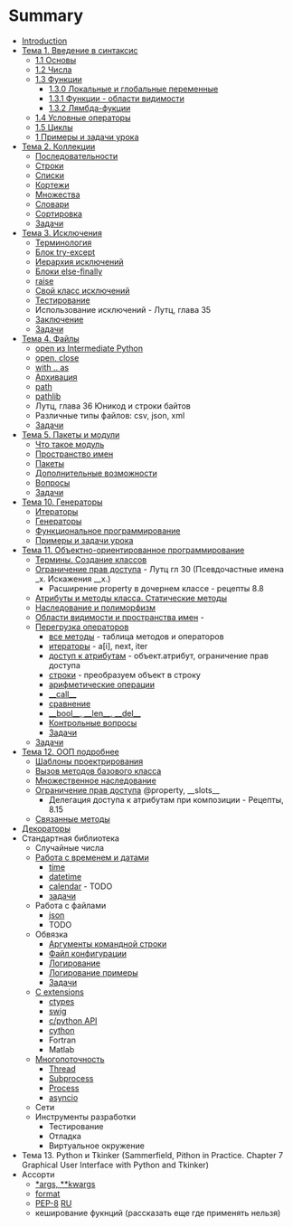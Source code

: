 # Summary

* [Introduction](README.md)
* [Тема 1. Введение в синтаксис](chapter1.md)
  * [1.1 Основы](chapter1/11-osnovi.md)
  * [1.2 Числа](chapter1/12-chisla.md)
  * [1.3 Функции](chapter1/13-funktsii.md)
    * [1.3.0 Локальные и глобальные переменные](chapter1/13-0-func-local-global.md)
    * [1.3.1 Функции - области видимости](chapter1/13-1-func-namespace.md)
    * [1.3.2 Лямбда-фукции](chapter1/13-2-func-lambda.md)
  * [1.4 Условные операторы](chapter1/14-uslovnie-operatori.md)
  * [1.5 Циклы](chapter1/15-tsikli.md)
  * [1 Примеры и задачи урока](chapter1/1-voprosi-i-zadachi-uroka.md)
* [Тема 2. Коллекции](chapter_seq/README.md)
  * [Последовательности](chapter_seq/1_seq.md)
  * [Строки](chapter_seq/2_str.md)
  * [Списки](chapter_seq/3_list.md)
  * [Кортежи](chapter_seq/4_tuple.md)
  * [Множества](chapter_seq/5_set.md)
  * [Словари](chapter_seq/6_dict.md)
  * [Сортировка](chapter_seq/7_sort.md)
  * [Задачи](chapter_seq/seq_tasks.md)
* [Тема 3. Исключения](chapter_exception/0_introduction.md)
  * [Терминология](chapter_exception/1_exception.md)
  * [Блок try-except](chapter_exception/2_try.md)
  * [Иерархия исключений](chapter_exception/3_tree.md)
  * [Блоки else-finally](chapter_exception/4_finally.md)
  * [raise](chapter_exception/5_raise.md)
  * [Свой класс исключений](chapter_exception/6_class.md)
  * [Тестирование](chapter_exception/7_assert.md)
  * Использование исключений - Лутц, глава 35 
  * [Заключение](chapter_exception/7_summary.md)
  * [Задачи](chapter_exception/8_tasks.md)
* [Тема 4. Файлы](chapter_file/0_introduction.md)
  * [open из Intermediate Python](chapter_file/1_ip_open.md)
  * [open, close](chapter_file/1_open.md)
  * [with .. as](chapter_file/2_ioexamples.md)
  * [Архивация](chapter_file/3_tgz.md)
  * [path](chapter_file/4_path.md)
  * [pathlib](chapter_file/5_pathlib.md)
  * Лутц, глава 36 Юникод и строки байтов
  * Различные типы файлов: csv, json, xml
  * [Задачи](tasks_file.md)
* [Тема 5. Пакеты и модули](chapter_mod/README.md)
  * [Что такое модуль](chapter_mod/1_import.md)
  * [Пространство имен](chapter_mod/2_module.md)
  * [Пакеты](chapter_mod/3_package.md)
  * [Дополнительные возможности](chapter_mod/4_advanced.md)
  * [Вопросы](chapter_mod/all_quiz.md)
  * [Задачи](chapter_mod/tasks.md)
* [Тема 10. Генераторы](chapter_generators/README.md)
  * [Итераторы](chapter_generators/1-iterators.md)
  * [Генераторы](chapter_generators/2-function-generators.md)
  * [Функциональное программирование](chapter_generators/3-map.md)
  * [Примеры и задачи урока](chapter_generators/tasks_generators.md)
* [Тема 11. Объектно-ориентированное программирование](chapter_oop/README.md)
  * [Термины. Создание классов](chapter_oop/oop_terms.md)
  * [Ограничение прав доступа](chapter_oop/oop_encapsulation.md) - Лутц гл 30 (Псевдочастные имена \_x. Искажения \_\_x.)
     * Расширение property в дочернем классе - рецепты 8.8
  * [Атрибуты и методы класса. Статические методы](chapter_oop/oop_static.md)
  * [Наследование и полиморфизм](chapter_oop/oop_inheritance.md)
  * [Области видимости и пространства имен](chapter_oop/oop_names.md) - 
  * [Перегрузка операторов](chapter_oop/oop_override.md)
    * [все методы](chapter_oop/oop_override1.md) - таблица методов и операторов
    * [итераторы](chapter_oop/oop_override2.md) - a\[i\], next, iter
    * [доступ к атрибутам](chapter_oop/oop_override3.md) - объект.атрибут, ограничение прав доступа
    * [строки](chapter_oop/oop_override4.md) - преобразуем объект в строку
    * [арифметические операции](chapter_oop/oop_override5.md)
    * [\_\_call\_\_](chapter_oop/oop_override6.md)
    * [сравнение](chapter_oop/oop_override7.md)
    * [\_\_bool\_\_, \_\_len\_\_, \_\_del\_\_](chapter_oop/oop_override8.md)
    * [Контрольные вопросы](chapter_oop/oop_override_quiz.md)
    * [Задачи](chapter_oop/oop_override_tasks.md)
  * [Задачи](chapter_oop/oop_tasks.md)
* [Тема 12. ООП подробнее](chapter_oop_advanced/README.md)
  * [Шаблоны проектрирования](chapter_oop_advanced/oop_patterns.md)
  * [Вызов методов базового класса](chapter_oop_advanced/oop_super.md)
  * [Множественное наследование](chapter_oop_advanced/oop_multiple_inheritance.md)
  * [Ограничение прав доступа](chapter_oop_advanced/oop_encapsulation.md) @property, \_\_slots\_\_
    * Делегация доступа к атрибутам при композиции - Рецепты, 8.15
  * [Связанные методы](chapter_oop_advanced/oop_bounded_method.md)
* [Декораторы](chapter_oop_advanced/decorators.md)
* Стандартная библиотека
  * Случайные числа
  * [Работа с временем и датами](chapter_stdlib/time.md)
    * [time](chapter_stdlib/time_time.md)
    * [datetime](chapter_stdlib/time_datetime.md)
    * [calendar]() - TODO
    * [задачи](chapter_stdlib/time_tasks.md)
  * Работа с файлами
    * [json](chapter_stdlib/json.md)
    * TODO
  * Обвязка 
    * [Аргументы командной строки](chapter_stdlib/argparse.md)
    * [Файл конфигурации](chapter_stdlib/cfg.md)
    * [Логирование](chapter_stdlib/logger.md)
    * [Логирование примеры](chapter_stdlib/logger_cookbook.md)
    * [Задачи](chapter_stdlib/logger_tasks.md)
  * [C extensions](chapter_stdlib/c.md)
    * [ctypes](chapter_stdlib/c_ctypes.md)
    * [swig](chapter_stdlib/c_swig.md)
    * [c/python API](chapter_stdlib/c_python_api.md)
    * [cython](chapter_stdlib/c_cython.md)
    * Fortran
    * Matlab
  * [Многопоточность](chapter_stdlib/ipc.md)
    * [Thread](chapter_stdlib/ipc_thread.md)
    * [Subprocess](chapter_stdlib/ipc_subprocess.md)
    * [Process](chapter_stdlib/ipc_multiprocessing.md)
    * [asyncio](chapter_stdlib/ipc_async.md)
  * Сети
  * Инструменты разработки
    * Тестирование
    * Отладка
    * Виртуальное окружение
* Тема 13. Python  и Tkinker (Sammerfield, Pithon in Practice. Chapter 7 Graphical User Interface with Python and Tkinker)
* Ассорти
  * [\*args, \*\*kwargs](https://lancelote.gitbooks.io/intermediate-python/content/book/args_and_kwargs.html)
  * [format](https://pyformat.info/)
  * [PEP-8](https://www.python.org/dev/peps/pep-0008/) [RU](https://pythonworld.ru/osnovy/pep-8-rukovodstvo-po-napisaniyu-koda-na-python.html)
  * кеширование фукнций (рассказать еще где применять нельзя)

  

